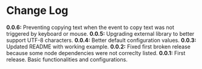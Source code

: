 # Change Log

**0.0.6:** Preventing copying text when the event to copy text was not triggered by keyboard or mouse.
**0.0.5:** Upgrading external library to better support UTF-8 characters.
**0.0.4:** Better default configuration values.
**0.0.3:** Updated README with working example.
**0.0.2:** Fixed first broken release because some node dependencies were not correclty listed.
**0.0.1:** First release. Basic functionalities and configurations.
